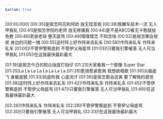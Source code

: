 ```yaml
---
banlam: true
---
```

[00:00.000]
[00:35]是按怎阿花和阿娇 拢无佳意我
[00:38]我撇车技术一流 无人甲我轧
[00:41]是按怎学校的老师 拢无疼痛我
[00:44]是不是ABCD看无卡憨就拢免教
[00:46]老爸老母 整天底骂
[00:49]喋喋喋念 不知念啥
[00:52]是按怎哪会按呢 身边的问题一摊
[00:55]这时阵上好作阵来去轧车
[00:58]!作阵来轧车 作阵来轧车
[01:00]!不管伊警察底抓 不管伊父母底骂
[01:03]!只要我引擎催落 无人可当甲我轧
[01:05]!在这我最快最趴最大

[01:19]是按怎今日的观众拢底打拍仔
[01:23]大家看我一个那像 Super Star
[01:25]La La La La La La La La
[01:28]愈骑愈紧愈爽 我想欲唱歌
[01:30]头脑底飞 身躯底颤
[01:33]风底吹我 心底流汗
[01:36]是按怎那会这爽 要了解我的感觉
[01:38]这时阵上好作阵来去轧车
[01:42]!作阵来轧车 作阵来轧车
[01:45]!不管伊警察底抓 不管伊父母底骂
[01:47]!只要我引擎催落 无人可当甲我轧
[01:49]!在这我最快最趴最大

[02:26]!作阵来轧车 作阵来轧车
[02:28]!不管伊警察底抓 不管伊父母底骂
[02:30]!只要我引擎催落 无人可当甲我轧
[02:33]!在这我最快最趴最大